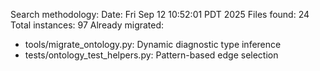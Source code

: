 Search methodology:
Date: Fri Sep 12 10:52:01 PDT 2025
Files found: 24
Total instances: 97
Already migrated:
- tools/migrate_ontology.py: Dynamic diagnostic type inference
- tests/ontology_test_helpers.py: Pattern-based edge selection
